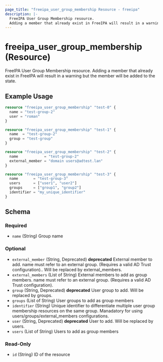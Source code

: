 ```yaml
---
page_title: "freeipa_user_group_membership Resource - freeipa"
description: |-
  FreeIPA User Group Membership resource.
  Adding a member that already exist in FreeIPA will result in a warning but the member will be added to the state.
---
```


# freeipa_user_group_membership (Resource)

FreeIPA User Group Membership resource.
Adding a member that already exist in FreeIPA will result in a warning but the member will be added to the state.


## Example Usage

```terraform
resource "freeipa_user_group_membership" "test-0" {
  name = "test-group-2"
  user = "roman"
}

resource "freeipa_user_group_membership" "test-1" {
  name  = "test-group-2"
  group = "test-group"
}

resource "freeipa_user_group_membership" "test-2" {
  name            = "test-group-2"
  external_member = "domain users@adtest.lan"
}

resource "freeipa_user_group_membership" "test-3" {
  name       = "test-group-3"
  users      = ["user1", "user2"]
  groups     = ["group1", "group2"]
  identifier = "my_unique_identifier"
}
```




<!-- schema generated by tfplugindocs -->
## Schema

### Required

- `name` (String) Group name

### Optional

- `external_member` (String, Deprecated) **deprecated** External member to add. name must refer to an external group. (Requires a valid AD Trust configuration).. Will be replaced by external_members.
- `external_members` (List of String) External members to add as group members. name must refer to an external group. (Requires a valid AD Trust configuration).
- `group` (String, Deprecated) **deprecated** User group to add. Will be replaced by groups.
- `groups` (List of String) User groups to add as group members
- `identifier` (String) Unique identifier to differentiate multiple user group membership resources on the same group. Manadatory for using users/groups/external_members configurations.
- `user` (String, Deprecated) **deprecated** User to add. Will be replaced by users.
- `users` (List of String) Users to add as group members

### Read-Only

- `id` (String) ID of the resource
